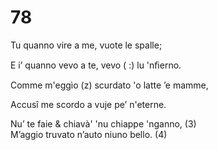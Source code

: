 # 78

Tu quanno vire a me, vuote le spalle;  
  
E i’ quanno vevo a te, vevo ( :) lu 'nﬁerno.  
  
Comme m'eggìo (z) scurdato 'o latte ’e mamme,  
  
Accusî me scordo a vuje pe’ n'eterne.  
  
Nu’ te faie & chiavà' 'nu chiappe 'nganno, (3)  
M’aggio truvato n’auto niuno bello. (4)  
  
  
